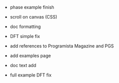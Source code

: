 + phase example finish
- scroll on canvas (CSS)
- doc formatting
- DFT simple fix

- add references to Programista Magazine and PGS
- add examples page
- doc text add
- full example DFT fix
